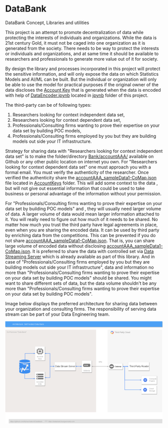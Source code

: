 # DataBank 
DataBank Concept, Libraries and utilities

This project is an attempt to promote decentralization of data while protecting the interests of individuals and organizations. While the data is 21st century Gold, it must not be caged into one organization as it is generated from the society. There needs to be way to protect the interests or individuals and organizations, and at same time it should be available to researchers and professionals to generate more value out of it for society.

By design the library and processes incorporated in this project will protect the sensitive information, and will only expose the data on which Statistics Models and AI/ML can be built. But the individual or organization will only be able to use the model for practical purposes if the original owner of the data discloses the [Account Key](https://github.com/Azmechatech/DataBank/tree/master/AccountKeys) that is generated when the data is encoded with help of [DataEncoder.ipynb](https://github.com/Azmechatech/DataBank/blob/master/jpynb/DataEncoder.ipynb) located in [jpynb](https://github.com/Azmechatech/DataBank/tree/master/jpynb) folder of this project.

The third-party can be of following types:
1. Researchers looking for context independent data set,
2. Researchers looking for context dependent data set,
3. Professionals/Consulting firms wanting to prove their expertise on your data set by building POC models,
4. Professionals/Consulting firms employed by you but they are building models out side your IT infrastructure.

Strategy for sharing data with "Researchers looking for context independent data set" is to make the folder/directory [Bank/accountAAA/](https://github.com/Azmechatech/DataBank/tree/master/Bank/account1) available on Github or any other public location on internet you own. For "Researchers looking for context dependent data set" one must approach you with a formal email. You must verify the authenticity of the researcher. Once verified the authenticity share the [accountAAA_sampleData1-CoMap.json](https://github.com/Azmechatech/DataBank/blob/master/AccountKeys/account1_sampleData1-CoMap.json) file located in [AccountKeys](https://github.com/Azmechatech/DataBank/tree/master/AccountKeys) folder. This will add some context to the data , but will not give out essential information that could be used to take business or personal advantage of the information without your permission. 

For "Professionals/Consulting firms wanting to prove their expertise on your data set by building POC models" and , they will usually need larger volume of data. A larger volume of data would mean larger information attached to it. You will really need to figure out how much of it needs to be shared. No matter how much you trust the third party have legal agreements in place, even when you are sharing the encoded data. It can be used by third party by enriching data from the competitions. This can be prevented if you do not share [accountAAA_sampleData1-CoMap.json](https://github.com/Azmechatech/DataBank/blob/master/AccountKeys/account1_sampleData1-CoMap.json). That is, you can share large volume of encoded data without disclosing [accountAAA_sampleData1-CoMap.json](https://github.com/Azmechatech/DataBank/blob/master/AccountKeys/account1_sampleData1-CoMap.json). It is preferred to share the data with controlled set via [Data Streaming Server](https://github.com/Azmechatech/DataBank/tree/master/DataServer/Server) which is already available as part of this library.
And in case of "Professionals/Consulting firms employed by you but they are building models out side your IT infrastructure", data and information no more than "Professionals/Consulting firms wanting to prove their expertise on your data set by building POC models" should be shared. You might want to share different sets of data, but the data volume shouldn't be any more than "Professionals/Consulting firms wanting to prove their expertise on your data set by building POC models".

Image below displays the preferred architecture for sharing data between your organization and consulting firms. The responsibility of serving data stream can be part of your Data Engineering team.

![Architecture](docs/images/DataBank.png)